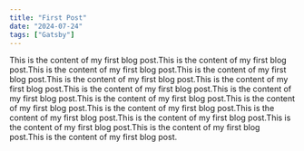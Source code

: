 ```yaml
---
title: "First Post"
date: "2024-07-24"
tags: ["Gatsby"]
---
```


This is the content of my first blog post.This is the content of my first blog post.This is the content of my first blog post.This is the content of my first blog post.This is the content of my first blog post.This is the content of my first blog post.This is the content of my first blog post.This is the content of my first blog post.This is the content of my first blog post.This is the content of my first blog post.This is the content of my first blog post.This is the content of my first blog post.This is the content of my first blog post.This is the content of my first blog post.This is the content of my first blog post.This is the content of my first blog post.
